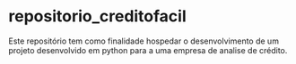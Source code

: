 # repositorio_creditofacil
Este repositório tem como finalidade hospedar o desenvolvimento de um projeto desenvolvido em python para a uma empresa de analise de crédito. 
